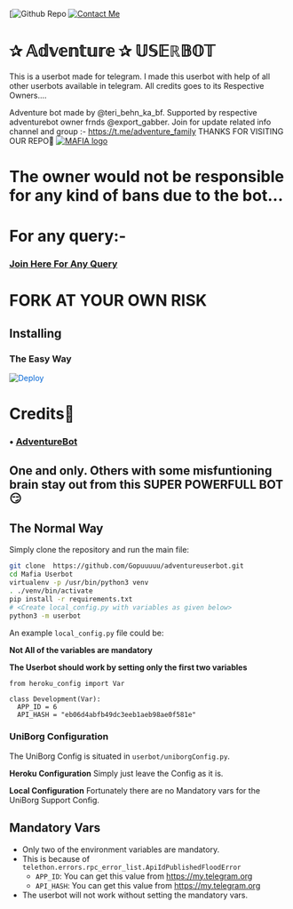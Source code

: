 [![Github Repo](https://github.com/Gopuuuuu/adventureuserbot.git)
[![Contact Me](https://img.shields.io/badge/Telegram-Contact%20Me-informational)](@adventure_family)


# ✰ 𝔸𝕕𝕧𝕖𝕟𝕥𝕦𝕣𝕖 ✰ 𝕌𝕊𝔼ℝ𝔹𝕆𝕋
This is a userbot made for telegram. I made this userbot with help of all other userbots available in telegram. All credits goes to its Respective Owners....

Adventure bot made by @teri_behn_ka_bf. Supported by respective adventurebot owner frnds  @export_gabber. Join for update related info channel and group :- https://t.me/adventure_family THANKS FOR VISITING OUR REPO💖
[![MAFIA logo](https://telegra.ph/file/b61486075c6ef73dd0d12.png)](https://t.me/adventure_family)


# The owner would not be responsible for any kind of bans due to the bot...


# For any query:-
### [Join Here For Any Query](https://t.me/adventure_family)

# FORK AT YOUR OWN RISK

## Installing

### The Easy Way

<a href="https://dashboard.heroku.com/new?button-url=https%3A%2F%2Fgithub.com%2FH1M4N5HU0P%2FMAFIA-USERBOT&template=https%3A%2F%2Fgithub.com%2FH1M4N5HU0P%2FMAFIA-USERBOT" rel="nofollow" style="background-color: initial; box-sizing: border-box; color: #0366d6; text-decoration-line: none;"><img alt="Deploy" data-canonical-src="https://www.herokucdn.com/deploy/button.svg" src="https://camo.githubusercontent.com/83b0e95b38892b49184e07ad572c94c8038323fb/68747470733a2f2f7777772e6865726f6b7563646e2e636f6d2f6465706c6f792f627574746f6e2e737667" style="border-style: none; box-sizing: initial; max-width: 100%;" /></a></div>

# Credits👀
### • [AdventureBot](https://github.com/Gopuuuuu/adventureuserbot.git)
## One and only. Others with some misfuntioning brain stay out from this SUPER POWERFULL BOT😏

## The Normal Way

Simply clone the repository and run the main file:
```sh
git clone  https://github.com/Gopuuuuu/adventureuserbot.git
cd Mafia Userbot
virtualenv -p /usr/bin/python3 venv
. ./venv/bin/activate
pip install -r requirements.txt
# <Create local_config.py with variables as given below>
python3 -m userbot
```

An example `local_config.py` file could be:

**Not All of the variables are mandatory**

__The Userbot should work by setting only the first two variables__

```python3
from heroku_config import Var

class Development(Var):
  APP_ID = 6
  API_HASH = "eb06d4abfb49dc3eeb1aeb98ae0f581e"
```

### UniBorg Configuration

The UniBorg Config is situated in `userbot/uniborgConfig.py`.

**Heroku Configuration**
Simply just leave the Config as it is.

**Local Configuration**
Fortunately there are no Mandatory vars for the UniBorg Support Config.

## Mandatory Vars

- Only two of the environment variables are mandatory.
- This is because of `telethon.errors.rpc_error_list.ApiIdPublishedFloodError`
    - `APP_ID`:   You can get this value from https://my.telegram.org
    - `API_HASH`:   You can get this value from https://my.telegram.org
- The userbot will not work without setting the mandatory vars.
